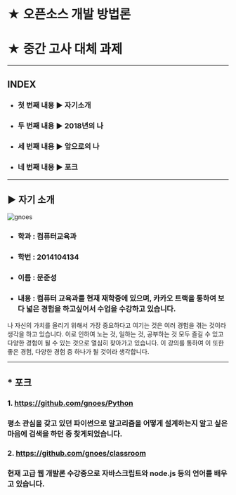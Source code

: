 
# ★ 오픈소스 개발 방법론

# ★ 중간 고사 대체 과제 

***
## INDEX
 * ### 첫 번째 내용 ▶ 자기소개
 * ### 두 번째 내용 ▶ 2018년의 나
 * ### 세 번째 내용 ▶ 앞으로의 나
 * ### 네 번째 내용 ▶ 포크
***
## ▶ 자기 소개
![gnoes](https://github.com/gnoes/opensource-class/blob/master/gnoes.png?raw=true)
###
* ### 학과 : 컴퓨터교육과
* ### 학번 : 2014104134
* ### 이름 : 문준성
* ### 내용 : 컴퓨터 교육과를 현재 재학중에 있으며, 카카오 트랙을 통하여 보다 넓은 경험을 하고싶어서 수업을 수강하고 있습니다. 
나 자신의 가치를 올리기 위해서 가장 중요하다고 여기는 것은 여러 경험을 겪는 것이라 생각을 하고 있습니다. 이로 인하여 노는 것, 일하는 것, 공부하는 것 모두 즐길 수 있고 다양한 경험이 될 수 있는 것으로 열심히 찾아가고 있습니다.
이 강의를 통하여 이 또한 좋은 경험, 다양한 경험 중 하나가 될 것이라 생각합니다.
***


## * 포크
### 1. https://github.com/gnoes/Python
### 평소 관심을 갖고 있던 파이썬으로 알고리즘을 어떻게 설계하는지 알고 싶은 마음에 검색을 하던 중 찾게되었습니다.

### 2. https://github.com/gnoes/classroom
### 현재 고급 웹 개발론 수강중으로 자바스크립트와 node.js 등의 언어를 배우고 있습니다.

